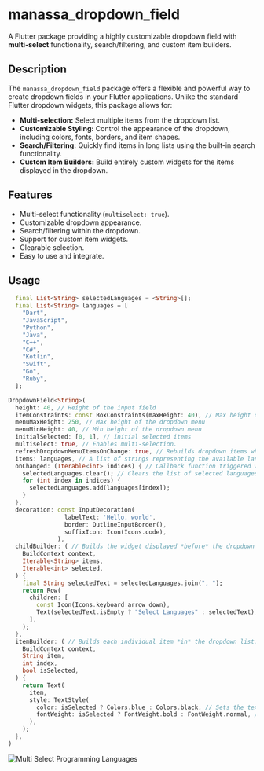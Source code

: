 # manassa_dropdown_field
A Flutter package providing a highly customizable dropdown field with **multi-select** functionality, search/filtering, and custom item builders.


## Description
The `manassa_dropdown_field` package offers a flexible and powerful way to create dropdown fields in your Flutter applications.  Unlike the standard Flutter dropdown widgets, this package allows for:

* **Multi-selection:**  Select multiple items from the dropdown list.
* **Customizable Styling:** Control the appearance of the dropdown, including colors, fonts, borders, and item shapes.
* **Search/Filtering:**  Quickly find items in long lists using the built-in search functionality.
* **Custom Item Builders:**  Build entirely custom widgets for the items displayed in the dropdown.

## Features

* Multi-select functionality (`multiselect: true`).
* Customizable dropdown appearance.
* Search/filtering within the dropdown.
* Support for custom item widgets.
* Clearable selection.
* Easy to use and integrate.

## Usage
```dart
  final List<String> selectedLanguages = <String>[];
  final List<String> languages = [
    "Dart",
    "JavaScript",
    "Python",
    "Java",
    "C++",
    "C#",
    "Kotlin",
    "Swift",
    "Go",
    "Ruby",
  ];

DropdownField<String>(
  height: 40, // Height of the input field
  itemConstraints: const BoxConstraints(maxHeight: 40), // Max height of each item
  menuMaxHeight: 250, // Max height of the dropdown menu
  menuMinHeight: 40, // Min height of the dropdown menu
  initialSelected: [0, 1], // initial selected items
  multiselect: true, // Enables multi-selection.
  refreshDropdownMenuItemsOnChange: true, // Rebuilds dropdown items when the selected items change.
  items: languages, // A list of strings representing the available languages.
  onChanged: (Iterable<int> indices) { // Callback function triggered when the selected items change. `indices` is an Iterable<int> containing the indices of the selected items.
    selectedLanguages.clear(); // Clears the list of selected languages before updating it. `selectedLanguages` will store the actual selected language strings.
    for (int index in indices) { 
      selectedLanguages.add(languages[index]); 
    }
  },
  decoration: const InputDecoration(
                labelText: 'Hello, world',
                border: OutlineInputBorder(),
                suffixIcon: Icon(Icons.code),
              ),
  childBuilder: ( // Builds the widget displayed *before* the dropdown opens.
    BuildContext context,
    Iterable<String> items, 
    Iterable<int> selected, 
  ) {
    final String selectedText = selectedLanguages.join(", "); 
    return Row(
      children: [
        const Icon(Icons.keyboard_arrow_down),
        Text(selectedText.isEmpty ? "Select Languages" : selectedText), 
      ],
    );
  },
  itemBuilder: ( // Builds each individual item *in* the dropdown list.
    BuildContext context,
    String item,
    int index, 
    bool isSelected, 
  ) {
    return Text(
      item,
      style: TextStyle(
        color: isSelected ? Colors.blue : Colors.black, // Sets the text color to blue if selected, black otherwise.
        fontWeight: isSelected ? FontWeight.bold : FontWeight.normal, // Sets the text to bold if selected.
      ),
    );
  },
)
```

![Multi Select Programming Languages](assets/manassa_dropdown_field.gif)
